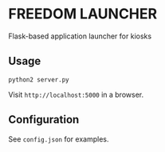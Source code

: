 # FREEDOM LAUNCHER
Flask-based application launcher for kiosks

## Usage
`python2 server.py`

Visit `http://localhost:5000` in a browser.

## Configuration
See `config.json` for examples.
